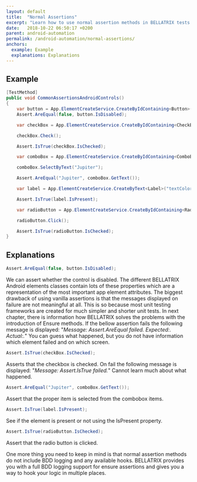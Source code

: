 ```yaml
---
layout: default
title:  "Normal Assertions"
excerpt: "Learn how to use normal assertion methods in BELLATRIX tests."
date:   2018-10-22 06:50:17 +0200
parent: android-automation
permalink: /android-automation/normal-assertions/
anchors:
  example: Example
  explanations: Explanations
---
```

Example
-------
```csharp
[TestMethod]
public void CommonAssertionsAndroidControls()
{
    var button = App.ElementCreateService.CreateByIdContaining<Button>("button");
    Assert.AreEqual(false, button.IsDisabled);

    var checkBox = App.ElementCreateService.CreateByIdContaining<CheckBox>("check1");

    checkBox.Check();

    Assert.IsTrue(checkBox.IsChecked);

    var comboBox = App.ElementCreateService.CreateByIdContaining<ComboBox>("spinner1");

    comboBox.SelectByText("Jupiter");

    Assert.AreEqual("Jupiter", comboBox.GetText());

    var label = App.ElementCreateService.CreateByText<Label>("textColorPrimary");

    Assert.IsTrue(label.IsPresent);

    var radioButton = App.ElementCreateService.CreateByIdContaining<RadioButton>("radio2");

    radioButton.Click();

    Assert.IsTrue(radioButton.IsChecked);
}
```

Explanations
------------
```csharp
Assert.AreEqual(false, button.IsDisabled);
```
We can assert whether the control is disabled. The different BELLATRIX Android elements classes contain lots of these properties which are a representation of the most important app element attributes. The biggest drawback of using vanilla assertions is that the messages displayed on failure are not meaningful at all. This is so because most unit testing frameworks are created for much simpler and shorter unit tests. In next chapter, there is information how BELLATRIX solves the problems with the introduction of Ensure methods. If the bellow assertion fails the following message is displayed: "*Message: Assert.AreEqual failed. Expected:<false>. Actual:<true>.*"
You can guess what happened, but you do not have information which element failed and on which screen.
```csharp
Assert.IsTrue(checkBox.IsChecked);
```
Asserts that the checkbox is checked. On fail the following message is displayed: "*Message: Assert.IsTrue failed.*"
Cannot learn much about what happened.
```csharp
Assert.AreEqual("Jupiter", comboBox.GetText());
```
Assert that the proper item is selected from the combobox items.
```csharp
Assert.IsTrue(label.IsPresent);
```
See if the element is present or not using the IsPresent property.
```csharp
Assert.IsTrue(radioButton.IsChecked);
```
Assert that the radio button is clicked.

One more thing you need to keep in mind is that normal assertion methods do not include BDD logging and any available hooks. BELLATRIX provides you with a full BDD logging support for ensure assertions and gives you a way to hook your logic in multiple places.